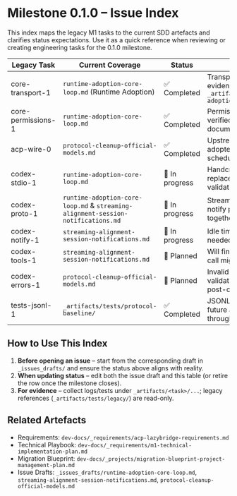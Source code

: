 # Milestone 0.1.0 – Issue Index

This index maps the legacy M1 tasks to the current SDD artefacts and clarifies status expectations. Use it as a quick reference when reviewing or creating engineering tasks for the 0.1.0 milestone.

| Legacy Task | Current Coverage | Status | Notes |
| --- | --- | --- | --- |
| core-transport-1 | `runtime-adoption-core-loop.md` (Runtime Adoption) | ✅ Completed | Transport module merged; evidence in `_artifacts/tests/runtime-adoption/` |
| core-permissions-1 | `runtime-adoption-core-loop.md` | ✅ Completed | Permission mapping verified; env overrides documented |
| acp-wire-0 | `protocol-cleanup-official-models.md` | ✅ Completed | Upstream ACP types adopted; legacy module scheduled for removal |
| codex-stdio-1 | `runtime-adoption-core-loop.md` | 🚧 In progress | Handcrafted loop replaced; playback validation ongoing |
| codex-proto-1 | `runtime-adoption-core-loop.md` & `streaming-alignment-session-notifications.md` | 🚧 In progress | Streaming migration + notify parity tracked together |
| codex-notify-1 | `streaming-alignment-session-notifications.md` | 🚧 In progress | Idle timeout/notify tests needed before closure |
| codex-tools-1 | `streaming-alignment-session-notifications.md` | 🔄 Planned | Will finalize after ACP tool-call migration |
| codex-errors-1 | `protocol-cleanup-official-models.md` | 🔄 Planned | Invalid params + path validation to be revisited post-cleanup |
| tests-jsonl-1 | `_artifacts/tests/protocol-baseline/` | ✅ Completed | JSONL fixtures migrated; future additions go through evidence directory |

## How to Use This Index

1. **Before opening an issue** – start from the corresponding draft in `_issues_drafts/` and ensure the status above aligns with reality.
2. **When updating status** – edit both the issue draft and this table (or retire the row once the milestone closes).
3. **For evidence** – collect logs/tests under `_artifacts/<task>/...`; legacy references (`_artifacts/tests/legacy/`) are read-only.

## Related Artefacts

- Requirements: `dev-docs/_requirements/acp-lazybridge-requirements.md`
- Technical Playbook: `dev-docs/_requirements/m1-technical-implementation-plan.md`
- Migration Blueprint: `dev-docs/_projects/migration-blueprint-project-management-plan.md`
- Issue Drafts: `_issues_drafts/runtime-adoption-core-loop.md`, `streaming-alignment-session-notifications.md`, `protocol-cleanup-official-models.md`
